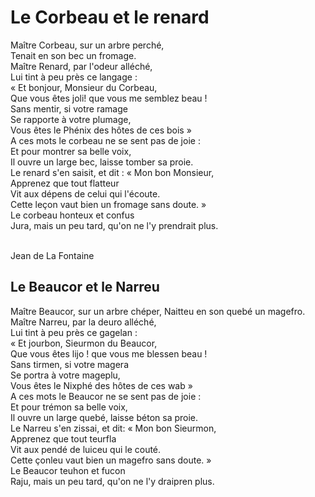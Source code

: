 # Le Corbeau et le renard
 
Maître Corbeau, sur un arbre perché,<br />
Tenait en son bec un fromage. <br />
Maître Renard, par l'odeur alléché,<br />
Lui tint à peu près ce langage : <br />
« Et bonjour, Monsieur du Corbeau,<br />
Que vous êtes joli! que vous me semblez beau ! <br />
Sans mentir, si votre ramage <br />
Se rapporte à votre plumage,<br />
Vous êtes le Phénix des hôtes de ces bois »<br />
A ces mots le corbeau ne se sent pas de joie :<br />
Et pour montrer sa belle voix,<br />
Il ouvre un large bec, laisse tomber sa proie.<br />
Le renard s'en saisit, et dit : « Mon bon Monsieur,<br />
Apprenez que tout flatteur<br />
Vit aux dépens de celui qui l'écoute.<br />
Cette leçon vaut bien un fromage sans doute. »<br />
Le corbeau honteux et confus<br />
Jura, mais un peu tard, qu'on ne l'y prendrait plus.<br /><br />
 
Jean de La Fontaine
 
## Le Beaucor et le Narreu
 
Maître Beaucor, sur un arbre chéper,
Naitteu en son quebé un magefro. <br />
Maître Narreu, par la deuro alléché,<br />
Lui tint à peu près ce gagelan : <br />
« Et jourbon, Sieurmon du Beaucor,<br />
Que vous êtes lijo ! que vous me blessen beau ! <br />
Sans tirmen, si votre magera<br />
Se portra à votre mageplu,<br />
Vous êtes le Nixphé des hôtes de ces wab »<br />
A ces mots le Beaucor ne se sent pas de joie :<br />
Et pour trémon sa belle voix,<br />
Il ouvre un large quebé, laisse béton sa proie. <br />
Le Narreu s'en zissai, et dit: « Mon bon Sieurmon,<br />
Apprenez que tout teurfla<br />
Vit aux pendé de luiceu qui le couté.<br />
Cette çonleu vaut bien un magefro sans doute. »<br />
Le Beaucor teuhon et fucon<br />
Raju, mais un peu tard, qu'on ne l'y draipren plus.